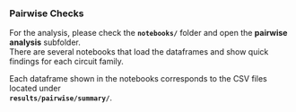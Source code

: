 ### Pairwise Checks
For the analysis, please check the **`notebooks/`** folder and open the **pairwise analysis** subfolder.  
There are several notebooks that load the dataframes and show quick findings for each circuit family.

Each dataframe shown in the notebooks corresponds to the CSV files located under  
**`results/pairwise/summary/`**.